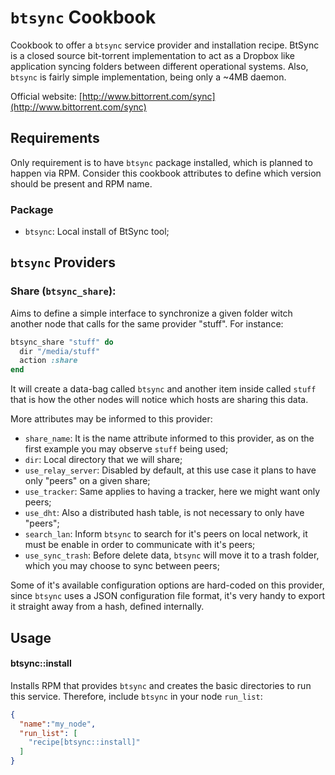`btsync` Cookbook
=================

Cookbook to offer a `btsync` service provider and installation recipe. BtSync
is a closed source bit-torrent implementation to act as a Dropbox like
application syncing folders between different operational systems. Also,
`btsync` is fairly simple implementation, being only a ~4MB daemon.

Official website: [http://www.bittorrent.com/sync](http://www.bittorrent.com/sync)

Requirements
------------

Only requirement is to have `btsync` package installed, which is planned to
happen via RPM. Consider this cookbook attributes to define which version
should be present and RPM name.

### Package
- `btsync`: Local install of BtSync tool;

`btsync` Providers
------------------

### Share (`btsync_share`):

Aims to define a simple interface to synchronize a given folder witch another
node that calls for the same provider "stuff". For instance:

```ruby
btsync_share "stuff" do
  dir "/media/stuff"
  action :share
end
```

It will create a data-bag called `btsync` and another item inside called
`stuff` that is how the other nodes will notice which hosts are sharing this
data.

More attributes may be informed to this provider:

* `share_name`: It is the name attribute informed to this provider, as on the
  first example you may observe `stuff` being used;
* `dir`: Local directory that we will share;
* `use_relay_server`: Disabled by default, at this use case it plans to have
  only "peers" on a given share;
* `use_tracker`: Same applies to having a tracker, here we might want only
  peers;
* `use_dht`: Also a distributed hash table, is not necessary to only have
  "peers";
* `search_lan`: Inform `btsync` to search for it's peers on local network, it
  must be enable in order to communicate with it's peers;
* `use_sync_trash`: Before delete data, `btsync` will move it to a trash
  folder, which you may choose to sync between peers;

Some of it's available configuration options are hard-coded on this provider,
since `btsync` uses a JSON configuration file format, it's very handy to export
it straight away from a hash, defined internally.

Usage
-----
#### btsync::install

Installs RPM that provides `btsync` and creates the basic directories to run
this service. Therefore, include `btsync` in your node `run_list`:

```json
{
  "name":"my_node",
  "run_list": [
    "recipe[btsync::install]"
  ]
}
```
